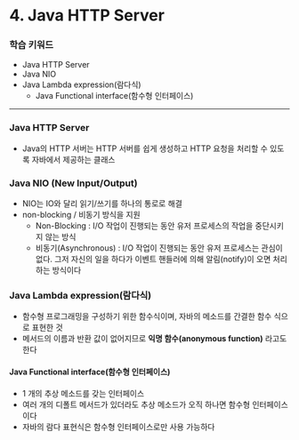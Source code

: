 # 4. Java HTTP Server

### 학습 키워드

* Java HTTP Server
* Java NIO
* Java Lambda expression(람다식)
  * Java Functional interface(함수형 인터페이스)



***



### Java HTTP Server

* Java의 HTTP 서버는 HTTP 서버를 쉽게 생성하고 HTTP 요청을 처리할 수 있도록 자바에서 제공하는 클래스



### Java NIO (New Input/Output)

* NIO는 IO와 달리 읽기/쓰기를 하나의 통로로 해결
* non-blocking / 비동기 방식을 지원
  * Non-Blocking  :  I/O 작업이 진행되는 동안 유저 프로세스의 작업을 중단시키지 않는 방식
  * 비동기(Asynchronous) :  I/O 작업이 진행되는 동안 유저 프로세스는 관심이 없다. 그저 자신의 일을 하다가 이벤트 핸들러에 의해 알림(notify)이 오면 처리하는 방식이다



### Java Lambda expression(람다식)

* 함수형 프로그래밍을 구성하기 위한 함수식이며, 자바의 메소드를 간결한 함수 식으로 표현한 것
* 메서드의 이름과 반환 값이 없어지므로 **익명 함수(anonymous function)** 라고도 한다

#### Java Functional interface(함수형 인터페이스)

* 1 개의 추상 메소드를 갖는 인터페이스
* 여러 개의 디폴트 메서드가 있더라도 추상 메소드가 오직 하나면 함수형 인터페이스이다
* 자바의 람다 표현식은 함수형 인터페이스로만 사용 가능하다&#x20;

